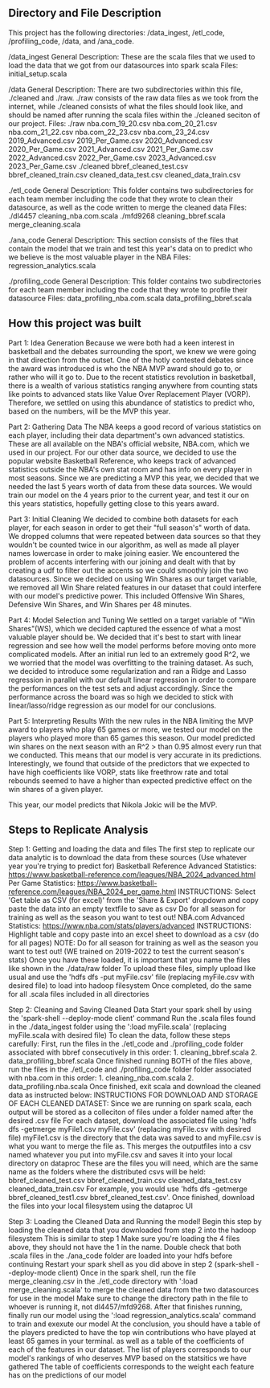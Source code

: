 ## Directory and File Description

This project has the following directories: /data_ingest, /etl_code, /profiling_code, /data, and /ana_code.

/data_ingest
    General Description:
        These are the scala files that we used to load the data that we got from our datasources into spark scala
    Files:
        initial_setup.scala

/data
    General Description:
        There are two subdirectories within this file, ./cleaned and ./raw. ./raw consists of the raw data files as we took from the internet,
        while ./cleaned consists of what the files should look like, and should be named after running the scala files within the ./cleaned seciton 
        of our project. 
    Files:
        ./raw
            nba.com_19_20.csv
            nba.com_20_21.csv
            nba.com_21_22.csv
            nba.com_22_23.csv
            nba.com_23_24.csv
            2019_Advanced.csv
            2019_Per_Game.csv
            2020_Advanced.csv
            2020_Per_Game.csv
            2021_Advanced.csv
            2021_Per_Game.csv
            2022_Advanced.csv
            2022_Per_Game.csv
            2023_Advanced.csv
            2023_Per_Game.csv
        ./cleaned
            bbref_cleaned_test.csv
            bbref_cleaned_train.csv
            cleaned_data_test.csv
            cleaned_data_train.csv
            

./etl_code
    General Description:
        This folder contains two subdirectories for each team member including the code that they wrote to clean their datasource, as well as the code written to merge the cleaned data
    Files:
        ./dl4457
            cleaning_nba.com.scala
        ./mfd9268
            cleaning_bbref.scala
        merge_cleaning.scala


./ana_code
    General Description:
        This section consists of the files that contain the model that we train and test this year's data on to predict who we believe is the most valuable player in the NBA
    Files:
        regression_analytics.scala

./profiling_code
    General Description:
        This folder contains two subdirectories for each team member including the code that they wrote to profile their datasource
    Files:
        data_profiling_nba.com.scala
        data_profiling_bbref.scala


## How this project was built

Part 1: Idea Generation 
    Because we were both had a keen interest in basketball and the debates surrounding the sport, we knew we were going in that direction from the outset. One of the hotly contested debates 
    since the award was introduced is who the NBA MVP award should go to, or rather who will it go to. Due to the recent statistics revolution in basketball, there is a wealth of various statistics 
    ranging anywhere from counting stats like points to advanced stats like Value Over Replacement Player (VORP). Therefore, we settled on using this abundance of statistics to predict who, based on 
    the numbers, will be the MVP this year.

Part 2: Gathering Data
    The NBA keeps a good record of various statistics on each player, including their data department's own advanced statistics. These are all available on the NBA's official website, NBA.com, which we
    used in our project. For our other data source, we decided to use the popular website Basketball Reference, who keeps track of advanced statistics outside the NBA's own stat room and has info on every player 
    in most seasons. Since we are predicting a MVP this year, we decided that we needed the last 5 years worth of data from these data sources. We would train our model on the 4 years prior to the current year, 
    and test it our on this years statistics, hopefully getting close to this years award.

Part 3: Initial Cleaning
    We decided to combine both datasets for each player, for each season in order to get their "full season's" worth of data. We dropped columns that were repeated between data sources so that they wouldn't be counted
    twice in our algorithm, as well as made all player names lowercase in order to make joining easier. We encountered the problem of accents interfering with our joining and dealt with that by creating a udf to filter out 
    the accents so we could smoothly join the two datasources. Since we decided on using Win Shares as our target variable, we removed all Win Share related features in our dataset that could interfere with our model's predictive 
    power. This included Offensive Win Shares, Defensive Win Shares, and Win Shares per 48 minutes. 

Part 4: Model Selection and Tuning
    We settled on a target variable of "Win Shares"(WS), which we decided captured the essence of what a most valuable player should be. We decided that it's best to start with linear regression and see how well the 
    model performs before moving onto more complicated models. After an initial run led to an extremely good R^2, we we worried that the model was overfitting to the training dataset. As such, we decided to introduce some 
    regularization and ran a Ridge and Lasso regression in parallel with our default linear regression in order to compare the performances on the test sets and adjust accordingly. Since the performance across the board was so high 
    we decided to stick with linear/lasso/ridge regression as our model for our conclusions.

Part 5: Interpreting Results
    With the new rules in the NBA limiting the MVP award to players who play 65 games or more, we tested our model on the players who played more than 65 games this season. Our model predicted win shares on the next season with an 
    R^2 > than 0.95 almost every run that we conducted. This means that our model is very accurate in its predictions. Interestingly, we found that outside of the predictors that we expected to have high coefficients like VORP, stats like 
    freethrow rate and total rebounds seemed to have a higher than expected predictive effect on the win shares of a given player.

This year, our model predicts that Nikola Jokic will be the MVP.
    

## Steps to Replicate Analysis

Step 1: Getting and loading the data and files 
    The first step to replicate our data analytic is to download the data from these sources (Use whatever year you're trying to predict for)
        Basketball Reference
            Advanced Statistics: https://www.basketball-reference.com/leagues/NBA_2024_advanced.html
            Per Game Statistics: https://www.basketball-reference.com/leagues/NBA_2024_per_game.html
            INSTRUCTIONS:
                Select 'Get table as CSV (for excel)' from the 'Share & Export' dropdown and copy paste the data into an empty textfile to save as csv
                Do for all season for training as well as the season you want to test out! 
        NBA.com 
            Advanced Statistics: https://www.nba.com/stats/players/advanced
            INSTRUCTIONS: Highlight table and copy paste into an excel sheet to download as a csv (do for all pages)
        NOTE: Do for all season for training as well as the season you want to test out! (WE trained on 2019-2022 to test the current season's stats)
        Once you have these loaded, it is important that you name the files like shown in the ./data/raw folder
        To upload these files, simply upload like usual and use the 'hdfs dfs -put myFile.csv' file (replacing myFile.csv with desired file) to load into hadoop filesystem
        Once completed, do the same for all .scala files included in all directories

Step 2: Cleaning and Saving Cleaned Data 
    Start your spark shell by using the 'spark-shell --deploy-mode client' command
    Run the .scala files found in the ./data_ingest folder using the ':load myFile.scala' (replacing myFile.scala with desired file)
    To clean the data, follow these steps carefully:
        First, run the files in the ./etl_code and ./profiling_code folder associated with bbref consecutively in this order:
            1. cleaning_bbref.scala
            2. data_profiling_bbref.scala
        Once finished running BOTH of the files above, run the files in the ./etl_code and ./profiling_code folder folder associated with nba.com in this order:
            1. cleaning_nba.com.scala
            2. data_profiling.nba.scala
    Once finished, exit scala and download the cleaned data as instructed below:
    INSTRUCTIONS FOR DOWNLOAD AND STORAGE OF EACH CLEANED DATASET:
        Since we are running on spark scala, each output will be stored as a colleciton of files under a folder named after the desired .csv file 
        For each dataset, download the associated file using 'hdfs dfs -getmerge myFile1.csv myFile.csv' (replacing myFile.csv with desired file)
            myFile1.csv is the directory that the data was saved to and myFile.csv is what you want to merge the file as.
            This merges the outputfiles into a csv named whatever you put into myFile.csv and saves it into your local directory on dataproc
        These are the files you will need, which are the same name as the folders where the distributed csvs will be held:
            bbref_cleaned_test.csv
            bbref_cleaned_train.csv
            cleaned_data_test.csv
            cleaned_data_train.csv
        For example, you would use 'hdfs dfs -getmerge bbref_cleaned_test1.csv bbref_cleaned_test.csv'.
    Once finished, download the files into your local filesystem using the dataproc UI 

Step 3: Loading the Cleaned Data and Running the model!
    Begin this step by loading the cleaned data that you downloaded from step 2 into the hadoop filesystem 
        This is similar to step 1
        Make sure you're loading the 4 files above, they should not have the 1 in the name.
    Double check that both .scala files in the ./ana_code folder are loaded into your hdfs before continuing
    Restart your spark shell as you did above in step 2 (spark-shell --deploy-mode client)
    Once in the spark shell, run the file merge_cleaning.csv in the ./etl_code directory with ':load merge_cleaning.scala' to merge the cleaned data from the two datasources for use in the model
    Make sure to change the directory path in the file to whoever is running it, not dl4457/mfd9268.
    After that finishes running, finally run our model using the ':load regression_analytics.scala' command to train and exexute our model
    At the conclusion, you should have a table of the players predicted to have the top win contributions who have played at least 65 games in your terminal.
    as well as a table of the coefficients of each of the features in our dataset.
        The list of players corresponds to our model's rankings of who deserves MVP based on the statsitics we have gathered 
        The table of coefficients corresponds to the weight each feature has on the predictions of our model 
        

